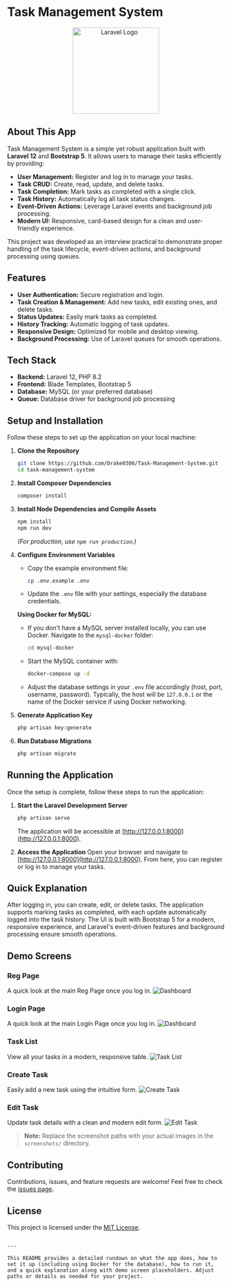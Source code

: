 # Task Management System

<p align="center">
  <img src="https://raw.githubusercontent.com/laravel/art/master/logo-lockup/5%20SVG/2%20CMYK/1%20Full%20Color/laravel-logolockup-cmyk-red.svg" width="200" alt="Laravel Logo">
</p>

## About This App

Task Management System is a simple yet robust application built with **Laravel 12** and **Bootstrap 5**. It allows users to manage their tasks efficiently by providing:

- **User Management:** Register and log in to manage your tasks.
- **Task CRUD:** Create, read, update, and delete tasks.
- **Task Completion:** Mark tasks as completed with a single click.
- **Task History:** Automatically log all task status changes.
- **Event-Driven Actions:** Leverage Laravel events and background job processing.
- **Modern UI:** Responsive, card-based design for a clean and user-friendly experience.

This project was developed as an interview practical to demonstrate proper handling of the task lifecycle, event-driven actions, and background processing using queues.

## Features

- **User Authentication:** Secure registration and login.
- **Task Creation & Management:** Add new tasks, edit existing ones, and delete tasks.
- **Status Updates:** Easily mark tasks as completed.
- **History Tracking:** Automatic logging of task updates.
- **Responsive Design:** Optimized for mobile and desktop viewing.
- **Background Processing:** Use of Laravel queues for smooth operations.

## Tech Stack

- **Backend:** Laravel 12, PHP 8.2
- **Frontend:** Blade Templates, Bootstrap 5
- **Database:** MySQL (or your preferred database)
- **Queue:** Database driver for background job processing

## Setup and Installation

Follow these steps to set up the application on your local machine:

1. **Clone the Repository**
   ```bash
   git clone https://github.com/Drake0306/Task-Management-System.git
   cd task-management-system
   ```

2. **Install Composer Dependencies**
   ```bash
   composer install
   ```

3. **Install Node Dependencies and Compile Assets**
   ```bash
   npm install
   npm run dev
   ```
   *(For production, use `npm run production`.)*

4. **Configure Environment Variables**
   - Copy the example environment file:
     ```bash
     cp .env.example .env
     ```
   - Update the `.env` file with your settings, especially the database credentials.

   **Using Docker for MySQL:**
   - If you don't have a MySQL server installed locally, you can use Docker. Navigate to the `mysql-docker` folder:
     ```bash
     cd mysql-docker
     ```
   - Start the MySQL container with:
     ```bash
     docker-compose up -d
     ```
   - Adjust the database settings in your `.env` file accordingly (host, port, username, password). Typically, the host will be `127.0.0.1` or the name of the Docker service if using Docker networking.

5. **Generate Application Key**
   ```bash
   php artisan key:generate
   ```

6. **Run Database Migrations**
   ```bash
   php artisan migrate
   ```

## Running the Application

Once the setup is complete, follow these steps to run the application:

1. **Start the Laravel Development Server**
   ```bash
   php artisan serve
   ```
   The application will be accessible at [http://127.0.0.1:8000](http://127.0.0.1:8000).

2. **Access the Application**
   Open your browser and navigate to [http://127.0.0.1:8000](http://127.0.0.1:8000). From here, you can register or log in to manage your tasks.

## Quick Explanation

After logging in, you can create, edit, or delete tasks. The application supports marking tasks as completed, with each update automatically logged into the task history. The UI is built with Bootstrap 5 for a modern, responsive experience, and Laravel's event-driven features and background processing ensure smooth operations.

## Demo Screens

### Reg Page
A quick look at the main Reg Page once you log in.
![Dashboard](screenshots/reg.png)

### Login Page
A quick look at the main Login Page once you log in.
![Dashboard](screenshots/login.png)

### Task List
View all your tasks in a modern, responsive table.
![Task List](screenshots/list.png)

### Create Task
Easily add a new task using the intuitive form.
![Create Task](screenshots/create.png)

### Edit Task
Update task details with a clean and modern edit form.
![Edit Task](screenshots/update.png)

> **Note:** Replace the screenshot paths with your actual images in the `screenshots/` directory.

## Contributing

Contributions, issues, and feature requests are welcome! Feel free to check the [issues page](https://github.com/Drake0306/Task-Management-System/issues).

## License

This project is licensed under the [MIT License](https://opensource.org/licenses/MIT).
```

---

This README provides a detailed rundown on what the app does, how to set it up (including using Docker for the database), how to run it, and a quick explanation along with demo screen placeholders. Adjust paths or details as needed for your project.